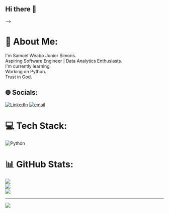 ## Hi there 👋

-->
# 💫 About Me:
I'm Samuel Weabo Junior Simons.<br>Aspiring Software Engineer | Data Analytics Enthusiasts.<br>I'm currently learning.<br>Working on Python.<br>Trust in God.<br>


## 🌐 Socials:
[![LinkedIn](https://img.shields.io/badge/LinkedIn-%230077B5.svg?logo=linkedin&logoColor=white)](https://linkedin.com/in/SamuelW.SimonsJnr) [![email](https://img.shields.io/badge/Email-D14836?logo=gmail&logoColor=white)](mailto:swjsimons@st.ug.edu.gh) 

# 💻 Tech Stack:
![Python](https://img.shields.io/badge/python-3670A0?style=for-the-badge&logo=python&logoColor=ffdd54)
# 📊 GitHub Stats:
![](https://github-readme-stats.vercel.app/api?username=Simons990&theme=dark&hide_border=false&include_all_commits=false&count_private=false)<br/>
![](https://nirzak-streak-stats.vercel.app/?user=Simons990&theme=dark&hide_border=false)<br/>
![](https://github-readme-stats.vercel.app/api/top-langs/?username=Simons990&theme=dark&hide_border=false&include_all_commits=false&count_private=false&layout=compact)

---
[![](https://visitcount.itsvg.in/api?id=Simons990&icon=0&color=0)](https://visitcount.itsvg.in)

<!-- Proudly created with GPRM ( https://gprm.itsvg.in ) -->
